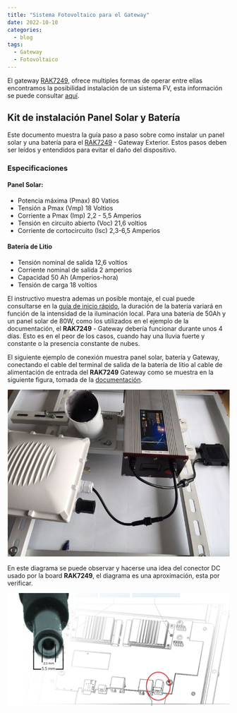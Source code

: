 ```yaml
---
title: "Sistema Fotovoltaico para el Gateway"
date: 2022-10-10
categories:
  - blog
tags:
  - Gateway
  - Fotovoltaico
---
```

El gateway [RAK7249][rak-7249], ofrece multiples formas de operar entre ellas encontramos la posibilidad instalación de un sistema FV, esta información se puede consultar [aquí][S-FV].

## Kit de instalación Panel Solar y Batería

Este documento muestra la guía paso a paso sobre como instalar un panel solar y una batería para el 
[RAK7249][rak-7249] - Gateway Exterior. Estos pasos deben ser leídos y entendidos para evitar el daño del dispositivo.

### Especificaciones
#### Panel Solar: 
 - Potencia máxima (Pmax) 80 Vatios
 - Tensión a Pmax (Vmp) 18 Voltios
 - Corriente a Pmax (Imp) 2,2 - 5,5 Amperios
 - Tensión en circuito abierto (Voc) 21,6 voltios
 - Corriente de cortocircuito (Isc) 2,3-6,5 Amperios

#### Batería de Litio
 - Tensión nominal de salida 12,6 voltios
 - Corriente nominal de salida 2 amperios
 - Capacidad 50 Ah (Amperios-hora)
 - Tensión de carga 18 voltios

El instructivo muestra ademas un posible montaje, el cual puede consultarse en la [guía de inicio rápido][S-FV], la duración de la batería variará en función de la intensidad de la iluminación local. Para una batería de 50Ah y un panel solar de 80W, como los utilizados en el ejemplo de la documentación, el **RAK7249** - Gateway debería funcionar durante unos 4 días. Esto es en el peor de los casos, cuando hay una lluvia fuerte y constante o la presencia constante de nubes.

El siguiente ejemplo de conexión muestra panel solar, batería y Gateway, conectando el cable del terminal de salida de la batería de litio al cable de alimentación de entrada del **RAK7249** Gateway como se muestra en la siguiente figura, tomada de la [documentación][S-FV].

![conexion](../assets/images/FV/connection.jpg)

En este diagrama se puede observar y hacerse una idea del conector DC usado por la board **RAK7249**, el diagrama es una aproximación, esta por verificar.

![conector](../assets/images/FV/1.png)

[rak-7249]: https://www.rakwireless.com/en-us/products/lpwan-gateways-and-concentrators/rak7249
[datasheet-rak7249]: https://docs.rakwireless.com/Product-Categories/WisGate/RAK7249/Datasheet/
[S-FV]: https://docs.rakwireless.com/Product-Categories/WisGate/RAK7249/Quickstart/#solar-panel-and-battery-kit-installation